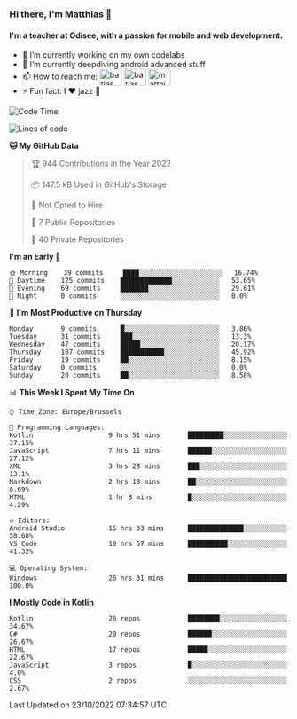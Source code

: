 ### Hi there, I'm Matthias 👋

#### I'm a teacher at Odisee, with a passion for mobile and web development.

- 🔭 I’m currently working on my own codelabs
- 🌱 I’m currently deepdiving android advanced stuff
- 📫 How to reach me: <a href="https://dev.to/batjas" target="_blank"><img align="center" src="https://raw.githubusercontent.com/rahuldkjain/github-profile-readme-generator/master/src/images/icons/Social/devto.svg" alt="batjas" height="30" width="40" /></a>
<a href="https://twitter.com/batjas" target="_blank"><img align="center" src="https://raw.githubusercontent.com/rahuldkjain/github-profile-readme-generator/master/src/images/icons/Social/twitter.svg" alt="batjas" height="30" width="40" /></a>
<a href="https://linkedin.com/in/matthiasdruwé" target="_blank"><img align="center" src="https://raw.githubusercontent.com/rahuldkjain/github-profile-readme-generator/master/src/images/icons/Social/linked-in-alt.svg" alt="matthiasdruwé" height="30" width="40" /></a>
- ⚡ Fun fact: I ❤ jazz 🎷


<!--START_SECTION:waka-->
![Code Time](http://img.shields.io/badge/Code%20Time-509%20hrs%2041%20mins-blue)

![Lines of code](https://img.shields.io/badge/From%20Hello%20World%20I%27ve%20Written-229%20Thousand%20lines%20of%20code-blue)

**🐱 My GitHub Data** 

> 🏆 944 Contributions in the Year 2022
 > 
> 📦 147.5 kB Used in GitHub's Storage 
 > 
> 🚫 Not Opted to Hire
 > 
> 📜 7 Public Repositories 
 > 
> 🔑 40 Private Repositories  
 > 
**I'm an Early 🐤** 

```text
🌞 Morning    39 commits     ████░░░░░░░░░░░░░░░░░░░░░   16.74% 
🌆 Daytime    125 commits    █████████████░░░░░░░░░░░░   53.65% 
🌃 Evening    69 commits     ███████░░░░░░░░░░░░░░░░░░   29.61% 
🌙 Night      0 commits      ░░░░░░░░░░░░░░░░░░░░░░░░░   0.0%

```
📅 **I'm Most Productive on Thursday** 

```text
Monday       9 commits      █░░░░░░░░░░░░░░░░░░░░░░░░   3.86% 
Tuesday      31 commits     ███░░░░░░░░░░░░░░░░░░░░░░   13.3% 
Wednesday    47 commits     █████░░░░░░░░░░░░░░░░░░░░   20.17% 
Thursday     107 commits    ███████████░░░░░░░░░░░░░░   45.92% 
Friday       19 commits     ██░░░░░░░░░░░░░░░░░░░░░░░   8.15% 
Saturday     0 commits      ░░░░░░░░░░░░░░░░░░░░░░░░░   0.0% 
Sunday       20 commits     ██░░░░░░░░░░░░░░░░░░░░░░░   8.58%

```


📊 **This Week I Spent My Time On** 

```text
⌚︎ Time Zone: Europe/Brussels

💬 Programming Languages: 
Kotlin                   9 hrs 51 mins       █████████░░░░░░░░░░░░░░░░   37.15% 
JavaScript               7 hrs 11 mins       ██████░░░░░░░░░░░░░░░░░░░   27.12% 
XML                      3 hrs 28 mins       ███░░░░░░░░░░░░░░░░░░░░░░   13.1% 
Markdown                 2 hrs 18 mins       ██░░░░░░░░░░░░░░░░░░░░░░░   8.69% 
HTML                     1 hr 8 mins         █░░░░░░░░░░░░░░░░░░░░░░░░   4.29%

🔥 Editors: 
Android Studio           15 hrs 33 mins      ██████████████░░░░░░░░░░░   58.68% 
VS Code                  10 hrs 57 mins      ██████████░░░░░░░░░░░░░░░   41.32%

💻 Operating System: 
Windows                  26 hrs 31 mins      █████████████████████████   100.0%

```

**I Mostly Code in Kotlin** 

```text
Kotlin                   26 repos            ████████░░░░░░░░░░░░░░░░░   34.67% 
C#                       20 repos            ██████░░░░░░░░░░░░░░░░░░░   26.67% 
HTML                     17 repos            █████░░░░░░░░░░░░░░░░░░░░   22.67% 
JavaScript               3 repos             █░░░░░░░░░░░░░░░░░░░░░░░░   4.0% 
CSS                      2 repos             ░░░░░░░░░░░░░░░░░░░░░░░░░   2.67%

```



 Last Updated on 23/10/2022 07:34:57 UTC
<!--END_SECTION:waka-->
